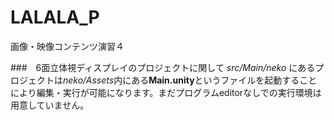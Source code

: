 # LALALA_P
画像・映像コンテンツ演習４

###　6面立体視ディスプレイのプロジェクトに関して
*src/Main/neko* にあるプロジェクトは*neko/Assets*内にある**Main.unity**というファイルを起動することにより編集・実行が可能になります。まだプログラムeditorなしでの実行環境は用意していません。